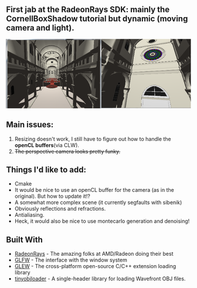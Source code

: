 ## First jab at the RadeonRays SDK: mainly the CornellBoxShadow tutorial but dynamic (moving camera and light).

![Sibenik in all its raytracing glory](sibenik.png)

## Main issues:
1. Resizing doesn't work, I still have to figure out how to handle the **openCL buffers**(via CLW).
2. ~~The perspective camera looks pretty funky.~~

## Things I'd like to add:
* Cmake
* It would be nice to use an openCL buffer for the camera (as in the original). But how to update it!?
* A somewhat more complex scene (it currently segfaults with sibenik)
* Obviously reflections and refractions.
* Antialiasing.
* Heck, it would also be nice to use montecarlo generation and denoising!

## Built With
* [RadeonRays](https://github.com/GPUOpen-LibrariesAndSDKs/RadeonRays_SDK) - The amazing folks at AMD/Radeon doing their best
* [GLFW](http://www.glfw.org/) - The interface with the window system
* [GLEW](http://glew.sourceforge.net/) - The cross-platform open-source C/C++ extension loading library
* [tinyobjloader](https://github.com/syoyo/tinyobjloader) - A single-header library for loading Wavefront OBJ files.
